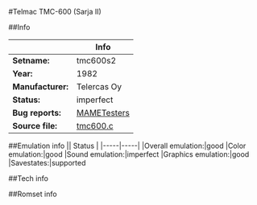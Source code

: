 #Telmac TMC-600 (Sarja II)

##Info

||Info|
|-----|-----|
|**Setname:**|tmc600s2
|**Year:**|1982
|**Manufacturer:**|Telercas Oy
|**Status:**|imperfect
|**Bug reports:**|[MAMETesters](http://mametesters.org/view_all_set.php?type=1&temporary=y&search=tmc600.c)
|**Source file:**|[tmc600.c](https://github.com/mamedev/mame/blob/master/src/mess/drivers/tmc600.c)

##Emulation info
|| Status |
|-----|-----|
|Overall emulation:|good
|Color emulation:|good
|Sound emulation:|imperfect
|Graphics emulation:|good
|Savestates:|supported

##Tech info

##Romset info

<!--- START OF EDITED COMMENT DO NOT TOUCH TEXT ABOVE-->
